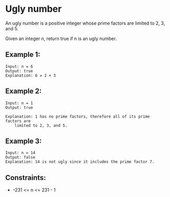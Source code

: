 # Ugly number

An ugly number is a positive integer whose prime factors are limited to 2, 3,  
and 5.

Given an integer n, return true if n is an ugly number.

## Example 1:

    Input: n = 6
    Output: true
    Explanation: 6 = 2 × 3

## Example 2:

    Input: n = 1
    Output: true
    
    Explanation: 1 has no prime factors, therefore all of its prime factors are 
        limited to 2, 3, and 5.

## Example 3:

    Input: n = 14
    Output: false
    Explanation: 14 is not ugly since it includes the prime factor 7.

## Constraints:

* -231 <= n <= 231 - 1

